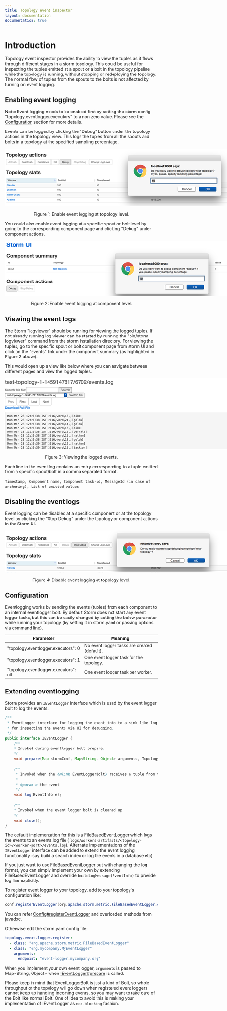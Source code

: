 ```yaml
---
title: Topology event inspector
layout: documentation
documentation: true
---
```


# Introduction

Topology event inspector provides the ability to view the tuples as it flows through different stages in a storm topology.
This could be useful for inspecting the tuples emitted at a spout or a bolt in the topology pipeline while the topology is running, without stopping or redeploying the topology. The normal flow of tuples from the spouts to the bolts is not affected by turning on event logging.

## Enabling event logging

Note: Event logging needs to be enabled first by setting the storm config "topology.eventlogger.executors" to a non zero value. Please see
the [Configuration](#config) section for more details.

Events can be logged by clicking the "Debug" button under the topology actions in the topology view. This logs the
tuples from all the spouts and bolts in a topology at the specified sampling percentage.

<div align="center">
<img title="Enable Eventlogging" src="images/enable-event-logging-topology.png" style="max-width: 80rem"/>

<p>Figure 1: Enable event logging at topology level.</p>
</div>

You could also enable event logging at a specific spout or bolt level by going to the corresponding component page and
clicking "Debug" under component actions.

<div align="center">
<img title="Enable Eventlogging at component level" src="images/enable-event-logging-spout.png" style="max-width: 80rem"/>

<p>Figure 2: Enable event logging at component level.</p>
</div>

## Viewing the event logs
The Storm "logviewer" should be running for viewing the logged tuples. If not already running log viewer can be started by running the "bin/storm logviewer" command from the storm installation directory. For viewing the tuples, go to the specific spout or bolt component page from storm UI and click on the "events" link under the component summary (as highlighted in Figure 2 above).

This would open up a view like below where you can navigate between different pages and view the logged tuples.

<div align="center">
<img title="Viewing logged tuples" src="images/event-logs-view.png" style="max-width: 80rem"/>

<p>Figure 3: Viewing the logged events.</p>
</div>

Each line in the event log contains an entry corresponding to a tuple emitted from a specific spout/bolt in a comma separated format.

`Timestamp, Component name, Component task-id, MessageId (in case of anchoring), List of emitted values`

## Disabling the event logs

Event logging can be disabled at a specific component or at the topology level by clicking the "Stop Debug" under the topology or component actions in the Storm UI.

<div align="center">
<img title="Disable Eventlogging at topology level" src="images/disable-event-logging-topology.png" style="max-width: 80rem"/>

<p>Figure 4: Disable event logging at topology level.</p>
</div>

## <a name="config"></a>Configuration
Eventlogging works by sending the events (tuples) from each component to an internal eventlogger bolt. By default Storm does not start any event logger tasks, but this can be easily changed by setting the below parameter while running your topology (by setting it in storm.yaml or passing options via command line).

| Parameter  | Meaning |
| -------------------------------------------|-----------------------|
| "topology.eventlogger.executors": 0      | No event logger tasks are created (default). |
| "topology.eventlogger.executors": 1      | One event logger task for the topology. |
| "topology.eventlogger.executors": nil      | One event logger task per worker. |


## Extending eventlogging

Storm provides an `IEventLogger` interface which is used by the event logger bolt to log the events.

```java
/**
 * EventLogger interface for logging the event info to a sink like log file or db
 * for inspecting the events via UI for debugging.
 */
public interface IEventLogger {
    /**
    * Invoked during eventlogger bolt prepare.
    */
    void prepare(Map stormConf, Map<String, Object> arguments, TopologyContext context);

    /**
     * Invoked when the {@link EventLoggerBolt} receives a tuple from the spouts or bolts that has event logging enabled.
     *
     * @param e the event
     */
    void log(EventInfo e);

    /**
    * Invoked when the event logger bolt is cleaned up
    */
    void close();
}
```

The default implementation for this is a FileBasedEventLogger which logs the events to an events.log file ( `logs/workers-artifacts/<topology-id>/<worker-port>/events.log`).
Alternate implementations of the `IEventLogger` interface can be added to extend the event logging functionality (say build a search index or log the events in a database etc)

If you just want to use FileBasedEventLogger but with changing the log format, you can simply implement your own by extending FileBasedEventLogger and override `buildLogMessage(EventInfo)` to provide log line explicitly.

To register event logger to your topology, add to your topology's configuration like:

```java
conf.registerEventLogger(org.apache.storm.metric.FileBasedEventLogger.class);
```

You can refer [Config#registerEventLogger](javadocs/org/apache/storm/Config.html#registerEventLogger-java.lang.Class-) and overloaded methods from javadoc.

Otherwise edit the storm.yaml config file:

```yaml
topology.event.logger.register:
  - class: "org.apache.storm.metric.FileBasedEventLogger"
  - class: "org.mycompany.MyEventLogger"
    arguments:
      endpoint: "event-logger.mycompany.org"
```

When you implement your own event logger, `arguments` is passed to Map<String, Object> when [IEventLogger#prepare](javadocs/org/apache/storm/metric/IEventLogger.html#prepare-java.util.Map-java.lang.Map-org.apache.storm.task.TopologyContext-) is called.

Please keep in mind that EventLoggerBolt is just a kind of Bolt, so whole throughput of the topology will go down when registered event loggers cannot keep up handling incoming events, so you may want to take care of the Bolt like normal Bolt.
One of idea to avoid this is making your implementation of IEventLogger as `non-blocking` fashion.
